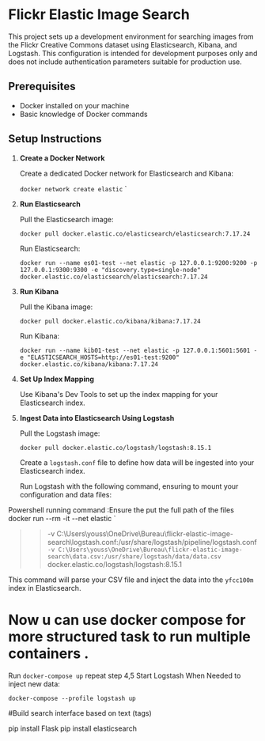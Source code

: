
# Flickr Elastic Image Search

This project sets up a development environment for searching images from the Flickr Creative Commons dataset using Elasticsearch, Kibana, and Logstash. This configuration is intended for development purposes only and does not include authentication parameters suitable for production use.

## Prerequisites

- Docker installed on your machine
- Basic knowledge of Docker commands


## Setup Instructions

1. **Create a Docker Network**
   
   Create a dedicated Docker network for Elasticsearch and Kibana:

   `docker network create elastic`
   `

2. **Run Elasticsearch**

   Pull the Elasticsearch image:

   `docker pull docker.elastic.co/elasticsearch/elasticsearch:7.17.24`

   Run Elasticsearch:

   
   `docker run --name es01-test --net elastic -p 127.0.0.1:9200:9200 -p 127.0.0.1:9300:9300 -e "discovery.type=single-node" docker.elastic.co/elasticsearch/elasticsearch:7.17.24`

3. **Run Kibana**

   Pull the Kibana image:

  
   `docker pull docker.elastic.co/kibana/kibana:7.17.24`

   Run Kibana:

  
   `docker run --name kib01-test --net elastic -p 127.0.0.1:5601:5601 -e "ELASTICSEARCH_HOSTS=http://es01-test:9200" docker.elastic.co/kibana/kibana:7.17.24`

4. **Set Up Index Mapping**

   Use Kibana's Dev Tools to set up the index mapping for your Elasticsearch index.

5. **Ingest Data into Elasticsearch Using Logstash**

   Pull the Logstash image:


   `docker pull docker.elastic.co/logstash/logstash:8.15.1`

   Create a `logstash.conf` file to define how data will be ingested into your Elasticsearch index.

   Run Logstash with the following command, ensuring to mount your configuration and data files:

Powershell running command :Ensure the put the full path of the files 
    docker run --rm -it  --net elastic  `
>>   -v C:\Users\youss\OneDrive\Bureau\flickr-elastic-image-search\logstash.conf:/usr/share/logstash/pipeline/logstash.conf `
>>   -v C:\Users\youss\OneDrive\Bureau\flickr-elastic-image-search\data.csv:/usr/share/logstash/data/data.csv `
>>  docker.elastic.co/logstash/logstash:8.15.1



   This command will parse your CSV file and inject the data into the `yfcc100m` index in Elasticsearch.


# Now u can use docker compose for more structured task to run multiple containers .

Run    `docker-compose up`
repeat step 4,5 
Start Logstash When Needed to inject new data:
  
  `docker-compose --profile logstash up`


 

#Build search interface based on text (tags)

pip install Flask
pip install elasticsearch
